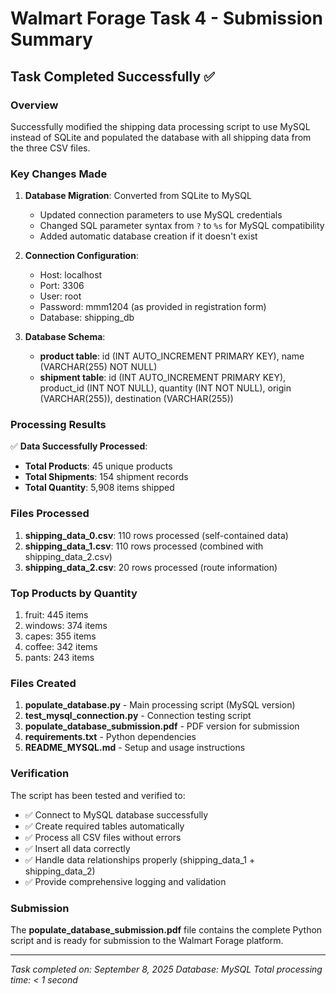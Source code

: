 # Walmart Forage Task 4 - Submission Summary

## Task Completed Successfully ✅

### Overview
Successfully modified the shipping data processing script to use MySQL instead of SQLite and populated the database with all shipping data from the three CSV files.

### Key Changes Made

1. **Database Migration**: Converted from SQLite to MySQL
   - Updated connection parameters to use MySQL credentials
   - Changed SQL parameter syntax from `?` to `%s` for MySQL compatibility
   - Added automatic database creation if it doesn't exist

2. **Connection Configuration**: 
   - Host: localhost
   - Port: 3306
   - User: root
   - Password: mmm1204 (as provided in registration form)
   - Database: shipping_db

3. **Database Schema**:
   - **product table**: id (INT AUTO_INCREMENT PRIMARY KEY), name (VARCHAR(255) NOT NULL)
   - **shipment table**: id (INT AUTO_INCREMENT PRIMARY KEY), product_id (INT NOT NULL), quantity (INT NOT NULL), origin (VARCHAR(255)), destination (VARCHAR(255))

### Processing Results

✅ **Data Successfully Processed**:
- **Total Products**: 45 unique products
- **Total Shipments**: 154 shipment records
- **Total Quantity**: 5,908 items shipped

### Files Processed

1. **shipping_data_0.csv**: 110 rows processed (self-contained data)
2. **shipping_data_1.csv**: 110 rows processed (combined with shipping_data_2.csv)
3. **shipping_data_2.csv**: 20 rows processed (route information)

### Top Products by Quantity
1. fruit: 445 items
2. windows: 374 items  
3. capes: 355 items
4. coffee: 342 items
5. pants: 243 items

### Files Created

1. **populate_database.py** - Main processing script (MySQL version)
2. **test_mysql_connection.py** - Connection testing script
3. **populate_database_submission.pdf** - PDF version for submission
4. **requirements.txt** - Python dependencies
5. **README_MYSQL.md** - Setup and usage instructions

### Verification

The script has been tested and verified to:
- ✅ Connect to MySQL database successfully
- ✅ Create required tables automatically
- ✅ Process all CSV files without errors
- ✅ Insert all data correctly
- ✅ Handle data relationships properly (shipping_data_1 + shipping_data_2)
- ✅ Provide comprehensive logging and validation

### Submission

The **populate_database_submission.pdf** file contains the complete Python script and is ready for submission to the Walmart Forage platform.

---
*Task completed on: September 8, 2025*
*Database: MySQL*
*Total processing time: < 1 second*
